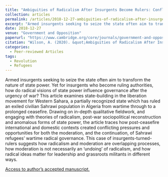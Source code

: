 ```yaml
---
title: "Ambiguities of Radicalism After Insurgents Become Rulers: Conflicting Pressures on Revolutionary State Power in Western Sahara's Liberation Movement"
collection: articles
permalink: /articles/2018-12-27-ambiguities-of-radicalism-after-insurgents-become-rulers
excerpt: "Armed insurgents seeking to seize the state often aim to transform the nature of state power. Yet for insurgents who become ruling authorities, how do radical visions of state power influence governance after the urgency of war?"
date: 2018-12-27
venue: "Government and Opposition"
paperurl: "https://www.cambridge.org/core/journals/government-and-opposition/article/abs/ambiguities-of-radicalism-after-insurgents-become-rulers-conflicting-pressures-on-revolutionary-state-power-in-western-saharas-liberation-movement/7D762A38BEF5BC08C7E89A25186102F1"
citation: "Wilson, A. (2020). &quot;Ambiguities of Radicalism After Insurgents Become Rulers: Conflicting Pressures on Revolutionary State Power in Western Sahara's Liberation Movement &quot; <i>Government and Opposition 55(4), pp. 617-633</i>."
categories:
  - Peer-reviewed Articles
tags:
  - Revolution
  - Refugees
---
```


Armed insurgents seeking to seize the state often aim to transform the nature of state power. Yet for insurgents who become ruling authorities, how do radical visions of state power influence governance after the urgency of war? This article examines state-building in the liberation movement for Western Sahara, a partially recognized state which has ruled an exiled civilian Sahrawi population in Algeria from wartime through to a prolonged ceasefire. Drawing on in-depth qualitative fieldwork, and engaging with theories of radicalism, post-war sociopolitical reconstruction and anomalous forms of state power, the article traces how post-ceasefire international and domestic contexts created conflicting pressures and opportunities for both the moderation, and the continuation, of Sahrawi refugees’ wartime radical governance. This case of insurgents-turned-rulers suggests how radicalism and moderation are overlapping processes, how moderation is not necessarily an ‘undoing’ of radicalism, and how radical ideas matter for leadership and grassroots militants in different ways.

[Access to author’s accepted manuscript.](https://sro.sussex.ac.uk/id/eprint/75607/1/Wilson%20radicalism%20and%20revolutionary%20state%20power%202018%20accepted%20version.pdf)

